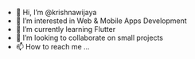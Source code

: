 - 👋 Hi, I’m @krishnawijaya
- 👀 I’m interested in Web & Mobile Apps Development
- 🌱 I’m currently learning Flutter
- 💞️ I’m looking to collaborate on small projects
- 📫 How to reach me ...

<!---
krishnawijaya/krishnawijaya is a ✨ special ✨ repository because its `README.md` (this file) appears on your GitHub profile.
You can click the Preview link to take a look at your changes.
--->
